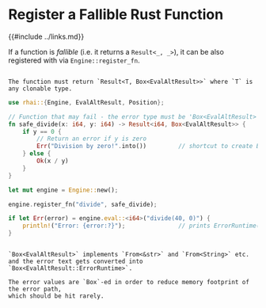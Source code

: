 Register a Fallible Rust Function
=================================

{{#include ../links.md}}

If a function is _fallible_ (i.e. it returns a `Result<_, _>`), it can be also registered with via
`Engine::register_fn`.

```admonish warning.small "Return type"

The function must return `Result<T, Box<EvalAltResult>>` where `T` is any clonable type.
```

```rust
use rhai::{Engine, EvalAltResult, Position};

// Function that may fail - the error type must be 'Box<EvalAltResult>'
fn safe_divide(x: i64, y: i64) -> Result<i64, Box<EvalAltResult>> {
    if y == 0 {
        // Return an error if y is zero
        Err("Division by zero!".into())         // shortcut to create Box<EvalAltResult::ErrorRuntime>
    } else {
        Ok(x / y)
    }
}

let mut engine = Engine::new();

engine.register_fn("divide", safe_divide);

if let Err(error) = engine.eval::<i64>("divide(40, 0)") {
    println!("Error: {error:?}");               // prints ErrorRuntime("Division by zero detected!", (1, 1)")
}
```


~~~admonish tip.small "Tip: Create a `Box<EvalAltResult>`"

`Box<EvalAltResult>` implements `From<&str>` and `From<String>` etc.
and the error text gets converted into `Box<EvalAltResult::ErrorRuntime>`.

The error values are `Box`-ed in order to reduce memory footprint of the error path,
which should be hit rarely.
~~~

